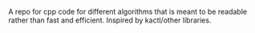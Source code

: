 A repo for cpp code for different algorithms that is meant to be readable rather than fast and efficient. Inspired by kactl/other libraries.